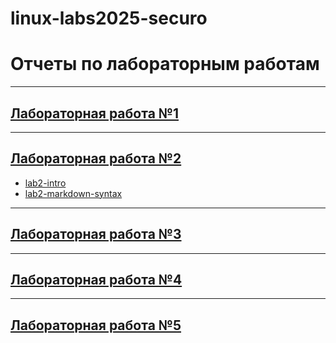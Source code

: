 # linux-labs2025-securo

# Отчеты по лабораторным работам
---
## [Лабораторная работа №1](https://www.dropbox.com/scl/fo/vticrq13uosjav3mje93u/AHk0nzF1d0nnlPG6EFnfMZQ?rlkey=8k655wio5yf44v4ooinc61ou1&st=80gpe49q&dl=0)
---
## [Лабораторная работа №2](https://www.dropbox.com/scl/fo/7j9jlfenspeh7xxe35gvv/AGQr16dsEfdh_erZ7eM541Q?rlkey=m73uc42att7e0vpmx8cx98tln&st=r6ijoodc&dl=0)
- [lab2-intro](https://github.com/securo-a/lab2-intro)
- [lab2-markdown-syntax](https://github.com/securo-a/lab2-markdown-syntax)
---
## [Лабораторная работа №3](https://www.dropbox.com/scl/fo/m1pfhvgwvbulxemg13vz1/AI8ViMp078x41xQrKlfmOIs?rlkey=xku1i91qcka0q6fd4wl7ufysp&st=s42e0ldb&dl=0)
---
## [Лабораторная работа №4](https://www.dropbox.com/scl/fo/e7ad7ephkdw9a9uq5066p/AJR7fRTAb1KtP4K2j9gycf4?rlkey=q3eltx7wetwvdjp4ux6riyjvc&st=bucal9iw&dl=0)
---
## [Лабораторная работа №5](https://www.dropbox.com/scl/fo/59sopwzsye5or3ewql7cb/AA_C0pRbJTkA1Zd5UbEwB4M?rlkey=4o5xg5ls9e0y4enwdpc4isbux&st=2dvm89ul&dl=0)
